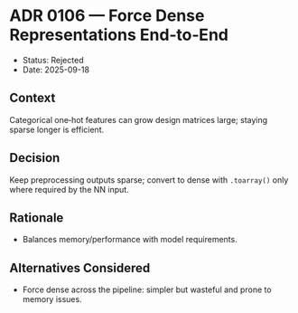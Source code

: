 # ADR 0106 — Force Dense Representations End‑to‑End

- Status: Rejected
- Date: 2025-09-18

## Context
Categorical one‑hot features can grow design matrices large; staying sparse longer is efficient.

## Decision
Keep preprocessing outputs sparse; convert to dense with `.toarray()` only where required by the NN input.

## Rationale
- Balances memory/performance with model requirements.

## Alternatives Considered
- Force dense across the pipeline: simpler but wasteful and prone to memory issues.

